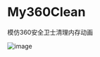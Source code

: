 # My360Clean
模仿360安全卫士清理内存动画

![image](https://github.com/githubwing/My360Clean/raw/master/perview.gif)
